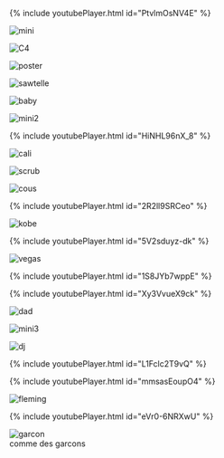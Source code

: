 {% include youtubePlayer.html id="PtvlmOsNV4E" %}<br>

![mini](./pics/mini.jpeg)

![C4](./pics/C4-abstract.png)

![poster](./pics/C4-poster.jpg)

![sawtelle](./pics/sawtelle.jpeg)

![baby](./pics/baby.jpeg)

![mini2](./pics/mini2.jpeg)

{% include youtubePlayer.html id="HiNHL96nX_8" %}<br>

![cali](./pics/cali.jpeg)

![scrub](./pics/scrub.jpeg)

![cous](./pics/cous.jpeg)

{% include youtubePlayer.html id="2R2ll9SRCeo" %}<br>

![kobe](./pics/kobe.jpeg)

{% include youtubePlayer.html id="5V2sduyz-dk" %}<br>

![vegas](./pics/vegas.jpeg)

{% include youtubePlayer.html id="1S8JYb7wppE" %}<br>

{% include youtubePlayer.html id="Xy3VvueX9ck" %}<br>

![dad](./pics/dad.jpeg)

![mini3](./pics/mini3.jpeg)

![dj](./pics/dj.jpeg)

{% include youtubePlayer.html id="L1Fclc2T9vQ" %}<br>

{% include youtubePlayer.html id="mmsasEoupO4" %}<br>

![fleming](./pics/fleming.jpeg)

{% include youtubePlayer.html id="eVr0-6NRXwU" %}<br>

![garcon](./pics/garcon.jpg)<br>
comme des garcons 
